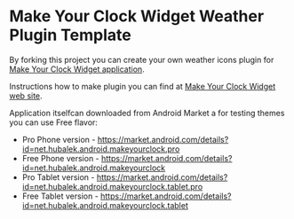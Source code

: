 Make Your Clock Widget Weather Plugin Template
==============================================

By forking this project you can create your own weather icons plugin for <a href="http://www.makeyourclock.com">Make Your Clock Widget application</a>.

Instructions how to make plugin you can find at <a href="http://www.makeyourclock.com/developers.html">Make Your Clock Widget web site</a>.

Application itselfcan downloaded from Android Market a for testing themes you can use Free flavor:

- Pro Phone version - https://market.android.com/details?id=net.hubalek.android.makeyourclock.pro
- Free Phone version - https://market.android.com/details?id=net.hubalek.android.makeyourclock
- Pro Tablet version - https://market.android.com/details?id=net.hubalek.android.makeyourclock.tablet.pro
- Free Tablet version - https://market.android.com/details?id=net.hubalek.android.makeyourclock.tablet
